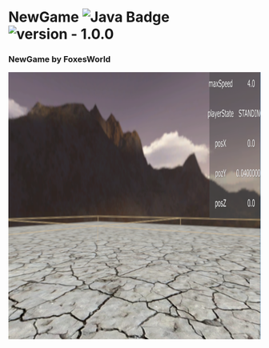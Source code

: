 # NewGame ![Java Badge](https://img.shields.io/static/v1?label=Powered%20by&message=Java&color=darkorange&style=for-the-badge) <img src="https://img.shields.io/badge/version-1.0.0--Alpha-important" alt="version - 1.0.0">
### NewGame by FoxesWorld

<img src=".github/Screenshot_2.png" height="533" width="800" alt="icon"/>
